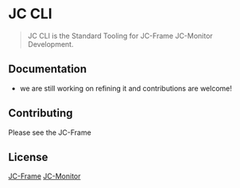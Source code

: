# JC CLI 


> JC CLI is the Standard Tooling for JC-Frame  JC-Monitor Development.

## Documentation

- we are still working on refining it and contributions are welcome!

## Contributing

Please see  the JC-Frame

## License

[JC-Frame](https://github.com/JC-Frame-Team/JC-Frame)
[JC-Monitor](https://github.com/JC-Frame-Team/JC-Monitor)